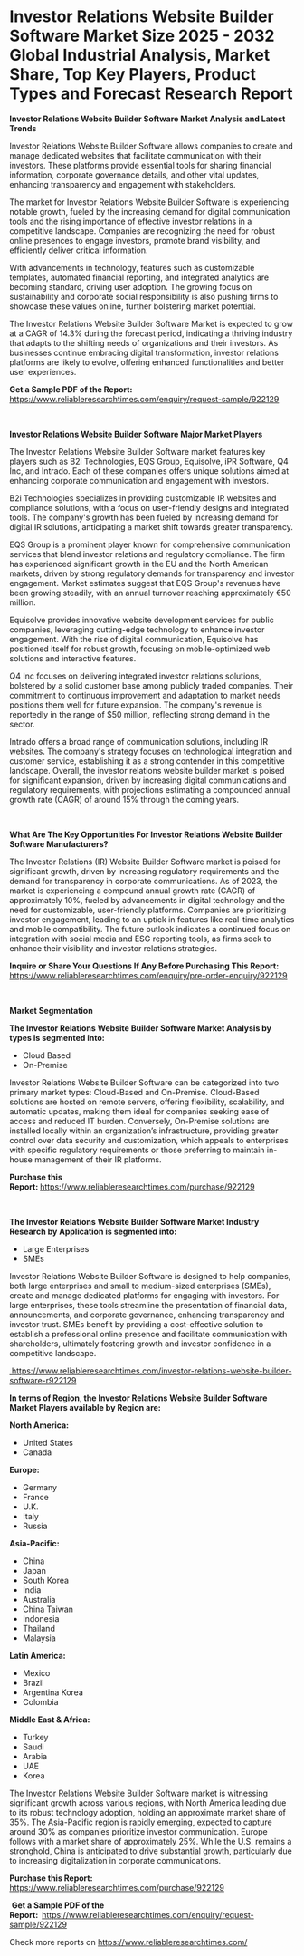 <p><h1>Investor Relations Website Builder Software Market Size 2025 - 2032 Global Industrial Analysis, Market Share, Top Key Players, Product Types and Forecast Research Report</h1></p><p><strong>Investor Relations Website Builder Software Market Analysis and Latest Trends</strong></p>
<p><p>Investor Relations Website Builder Software allows companies to create and manage dedicated websites that facilitate communication with their investors. These platforms provide essential tools for sharing financial information, corporate governance details, and other vital updates, enhancing transparency and engagement with stakeholders. </p><p>The market for Investor Relations Website Builder Software is experiencing notable growth, fueled by the increasing demand for digital communication tools and the rising importance of effective investor relations in a competitive landscape. Companies are recognizing the need for robust online presences to engage investors, promote brand visibility, and efficiently deliver critical information. </p><p>With advancements in technology, features such as customizable templates, automated financial reporting, and integrated analytics are becoming standard, driving user adoption. The growing focus on sustainability and corporate social responsibility is also pushing firms to showcase these values online, further bolstering market potential. </p><p>The Investor Relations Website Builder Software Market is expected to grow at a CAGR of 14.3% during the forecast period, indicating a thriving industry that adapts to the shifting needs of organizations and their investors. As businesses continue embracing digital transformation, investor relations platforms are likely to evolve, offering enhanced functionalities and better user experiences.</p></p>
<p><strong>Get a Sample PDF of the Report:&nbsp;</strong> <a href="https://www.reliableresearchtimes.com/enquiry/request-sample/922129?utm_campaign=2196&utm_medium=2&utm_source=Github&utm_content=ia&utm_term=07032025&utm_id=investor-relations-website-builder-software">https://www.reliableresearchtimes.com/enquiry/request-sample/922129</a></p>
<p>&nbsp;</p>
<p><strong>Investor Relations Website Builder Software Major Market Players</strong></p>
<p><p>The Investor Relations Website Builder Software market features key players such as B2i Technologies, EQS Group, Equisolve, iPR Software, Q4 Inc, and Intrado. Each of these companies offers unique solutions aimed at enhancing corporate communication and engagement with investors.</p><p>B2i Technologies specializes in providing customizable IR websites and compliance solutions, with a focus on user-friendly designs and integrated tools. The company's growth has been fueled by increasing demand for digital IR solutions, anticipating a market shift towards greater transparency.</p><p>EQS Group is a prominent player known for comprehensive communication services that blend investor relations and regulatory compliance. The firm has experienced significant growth in the EU and the North American markets, driven by strong regulatory demands for transparency and investor engagement. Market estimates suggest that EQS Group's revenues have been growing steadily, with an annual turnover reaching approximately €50 million.</p><p>Equisolve provides innovative website development services for public companies, leveraging cutting-edge technology to enhance investor engagement. With the rise of digital communication, Equisolve has positioned itself for robust growth, focusing on mobile-optimized web solutions and interactive features. </p><p>Q4 Inc focuses on delivering integrated investor relations solutions, bolstered by a solid customer base among publicly traded companies. Their commitment to continuous improvement and adaptation to market needs positions them well for future expansion. The company's revenue is reportedly in the range of $50 million, reflecting strong demand in the sector.</p><p>Intrado offers a broad range of communication solutions, including IR websites. The company's strategy focuses on technological integration and customer service, establishing it as a strong contender in this competitive landscape. Overall, the investor relations website builder market is poised for significant expansion, driven by increasing digital communications and regulatory requirements, with projections estimating a compounded annual growth rate (CAGR) of around 15% through the coming years.</p></p>
<p>&nbsp;</p>
<p><strong>What Are The Key Opportunities For Investor Relations Website Builder Software Manufacturers?</strong></p>
<p><p>The Investor Relations (IR) Website Builder Software market is poised for significant growth, driven by increasing regulatory requirements and the demand for transparency in corporate communications. As of 2023, the market is experiencing a compound annual growth rate (CAGR) of approximately 10%, fueled by advancements in digital technology and the need for customizable, user-friendly platforms. Companies are prioritizing investor engagement, leading to an uptick in features like real-time analytics and mobile compatibility. The future outlook indicates a continued focus on integration with social media and ESG reporting tools, as firms seek to enhance their visibility and investor relations strategies.</p></p>
<p><strong>Inquire or Share Your Questions If Any Before Purchasing This Report:</strong> <a href="https://www.reliableresearchtimes.com/enquiry/pre-order-enquiry/922129?utm_campaign=2196&utm_medium=2&utm_source=Github&utm_content=ia&utm_term=07032025&utm_id=investor-relations-website-builder-software">https://www.reliableresearchtimes.com/enquiry/pre-order-enquiry/922129</a></p>
<p>&nbsp;</p>
<p><strong>Market Segmentation</strong></p>
<p><strong>The Investor Relations Website Builder Software Market Analysis by types is segmented into:</strong></p>
<p><ul><li>Cloud Based</li><li>On-Premise</li></ul></p>
<p><p>Investor Relations Website Builder Software can be categorized into two primary market types: Cloud-Based and On-Premise. Cloud-Based solutions are hosted on remote servers, offering flexibility, scalability, and automatic updates, making them ideal for companies seeking ease of access and reduced IT burden. Conversely, On-Premise solutions are installed locally within an organization’s infrastructure, providing greater control over data security and customization, which appeals to enterprises with specific regulatory requirements or those preferring to maintain in-house management of their IR platforms.</p></p>
<p><strong>Purchase this Report:&nbsp;</strong><a href="https://www.reliableresearchtimes.com/purchase/922129?utm_campaign=2196&utm_medium=2&utm_source=Github&utm_content=ia&utm_term=07032025&utm_id=investor-relations-website-builder-software">https://www.reliableresearchtimes.com/purchase/922129</a></p>
<p>&nbsp;</p>
<p><strong>The Investor Relations Website Builder Software Market Industry Research by Application is segmented into:</strong></p>
<p><ul><li>Large Enterprises</li><li>SMEs</li></ul></p>
<p><p>Investor Relations Website Builder Software is designed to help companies, both large enterprises and small to medium-sized enterprises (SMEs), create and manage dedicated platforms for engaging with investors. For large enterprises, these tools streamline the presentation of financial data, announcements, and corporate governance, enhancing transparency and investor trust. SMEs benefit by providing a cost-effective solution to establish a professional online presence and facilitate communication with shareholders, ultimately fostering growth and investor confidence in a competitive landscape.</p></p>
<p><a href="https://www.reliableresearchtimes.com/investor-relations-website-builder-software-r922129?utm_campaign=2196&utm_medium=2&utm_source=Github&utm_content=ia&utm_term=07032025&utm_id=investor-relations-website-builder-software">&nbsp;https://www.reliableresearchtimes.com/investor-relations-website-builder-software-r922129</a></p>
<p><strong>In terms of Region, the Investor Relations Website Builder Software Market Players available by Region are:</strong></p>
<p>
    <p> <strong> North America: </strong>
        <ul>
            <li>United States</li>
            <li>Canada</li>
        </ul>
        </p> 
    <p> <strong> Europe: </strong>
        <ul>
            <li>Germany</li>
            <li>France</li>
            <li>U.K.</li>
            <li>Italy</li>
            <li>Russia</li>
        </ul>
        </p> 
    <p> <strong> Asia-Pacific: </strong>
        <ul>
            <li>China</li>
            <li>Japan</li>
            <li>South Korea</li>
            <li>India</li>
            <li>Australia</li>
            <li>China Taiwan</li>
            <li>Indonesia</li>
            <li>Thailand</li>
            <li>Malaysia</li>
        </ul>
        </p> 
    <p> <strong> Latin America: </strong>
        <ul>
            <li>Mexico</li>
            <li>Brazil</li>
            <li>Argentina Korea</li>
            <li>Colombia</li>
        </ul>
        </p> 
    <p> <strong> Middle East & Africa: </strong>
        <ul>
            <li>Turkey</li>
            <li>Saudi</li>
            <li>Arabia</li>
            <li>UAE</li>
            <li>Korea</li>
        </ul>
    </p>
    </p>
<p><p>The Investor Relations Website Builder Software market is witnessing significant growth across various regions, with North America leading due to its robust technology adoption, holding an approximate market share of 35%. The Asia-Pacific region is rapidly emerging, expected to capture around 30% as companies prioritize investor communication. Europe follows with a market share of approximately 25%. While the U.S. remains a stronghold, China is anticipated to drive substantial growth, particularly due to increasing digitalization in corporate communications.</p></p>
<p><strong>Purchase this Report: </strong><a href="https://www.reliableresearchtimes.com/purchase/922129?utm_campaign=2196&utm_medium=2&utm_source=Github&utm_content=ia&utm_term=07032025&utm_id=investor-relations-website-builder-software">https://www.reliableresearchtimes.com/purchase/922129</a></p>
<p>&nbsp;<strong>Get a Sample PDF of the Report:&nbsp;&nbsp;</strong><a href="https://www.reliableresearchtimes.com/enquiry/request-sample/922129?utm_campaign=2196&utm_medium=2&utm_source=Github&utm_content=ia&utm_term=07032025&utm_id=investor-relations-website-builder-software">https://www.reliableresearchtimes.com/enquiry/request-sample/922129</a></p>
<p><strong></strong></p>
<p>Check more reports on <a href="https://www.reliableresearchtimes.com/?utm_campaign=2196&utm_medium=2&utm_source=Github&utm_content=ia&utm_term=07032025&utm_id=investor-relations-website-builder-software">https://www.reliableresearchtimes.com/</a></p>